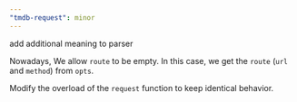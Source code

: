 ```yaml
---
"tmdb-request": minor
---
```


add additional meaning to parser

Nowadays, We allow `route` to be empty. In this case, we get the `route` (`url` and `method`) from `opts`.

Modify the overload of the `request` function to keep identical behavior.
